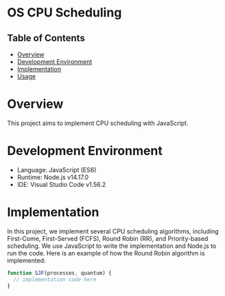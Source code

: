 # OS CPU Scheduling

## Table of Contents

- [Overview](#overview)
- [Development Environment](#development-environment)
- [Implementation](#implementation)
- [Usage](#usage)

# Overview

This project aims to implement CPU scheduling with JavaScript.

# Development Environment

- Language: JavaScript (ES6)
- Runtime: Node.js v14.17.0
- IDE: Visual Studio Code v1.56.2

# Implementation

In this project, we implement several CPU scheduling algorithms, including First-Come, First-Served (FCFS), Round Robin (RR), and Priority-based scheduling. We use JavaScript to write the implementation and Node.js to run the code. Here is an example of how the Round Robin algorithm is implemented:

```javascript
function SJF(processes, quantum) {
  // implementation code here
}
```
